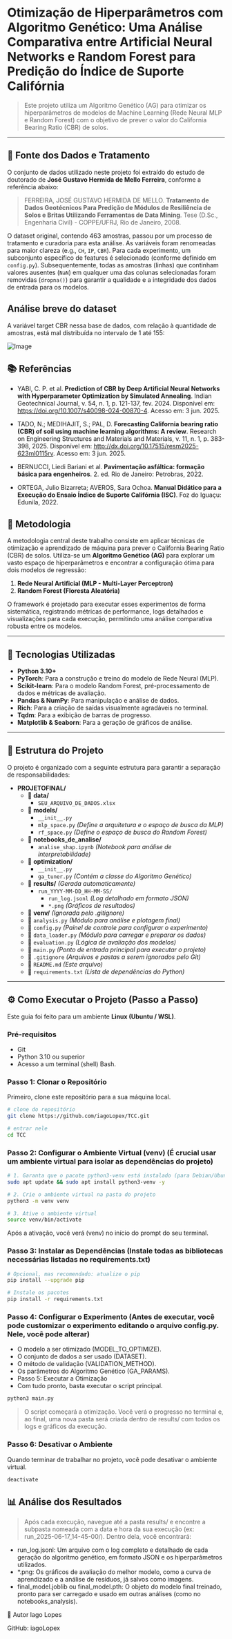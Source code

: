 # Otimização de Hiperparâmetros com Algoritmo Genético: Uma Análise Comparativa entre Artificial Neural Networks e Random Forest para Predição do Índice de Suporte Califórnia

> Este projeto utiliza um Algoritmo Genético (AG) para otimizar os hiperparâmetros de modelos de Machine Learning (Rede Neural MLP e Random Forest) com o objetivo de prever o valor do California Bearing Ratio (CBR) de solos.

---

## 📖 Fonte dos Dados e Tratamento

O conjunto de dados utilizado neste projeto foi extraído do estudo de doutorado de **José Gustavo Hermida de Mello Ferreira**, conforme a referência abaixo:

> FERREIRA, JOSÉ GUSTAVO HERMIDA DE MELLO. **Tratamento de Dados Geotécnicos Para Predição de Módulos de Resiliência de Solos e Britas Utilizando Ferramentas de Data Mining**. Tese (D.Sc., Engenharia Civil) - COPPE/UFRJ, Rio de Janeiro, 2008.

O dataset original, contendo 463 amostras, passou por um processo de tratamento e curadoria para esta análise. As variáveis foram renomeadas para maior clareza (e.g., `CH`, `IP`, `CBR`). Para cada experimento, um subconjunto específico de features é selecionado (conforme definido em `config.py`). Subsequentemente, todas as amostras (linhas) que continham valores ausentes (`NaN`) em qualquer uma das colunas selecionadas foram removidas (`dropna()`) para garantir a qualidade e a integridade dos dados de entrada para os modelos.

## Análise breve do dataset

A variável target CBR nessa base de dados, com relação à quantidade de amostras, está mal distribuída no intervalo de 1 até 155:

![Image](https://github.com/user-attachments/assets/522970d4-d667-46ae-ab90-552a991eaba4)


## 📚 Referências
* YABI, C. P. et al. **Prediction of CBR by Deep Artificial Neural Networks with Hyperparameter Optimization by Simulated Annealing**. Indian Geotechnical Journal, v. 54, n. 1, p. 121-137, fev. 2024. Disponível em: <https://doi.org/10.1007/s40098-024-00870-4>. Acesso em: 3 jun. 2025.

* TADO, N.; MEDIHAJIT, S.; PAL, D. **Forecasting California bearing ratio (CBR) of soil using machine learning algorithms: A review**. Research on Engineering Structures and Materials and Materials, v. 11, n. 1, p. 383-398, 2025. Disponível em: <http://dx.doi.org/10.17515/resm2025-623ml0115rv>. Acesso em: 3 jun. 2025.

* BERNUCCI, Liedi Bariani et al. **Pavimentação asfáltica: formação básica para engenheiros**. 2. ed. Rio de Janeiro: Petrobras, 2022.

* ORTEGA, Julio Bizarreta; AVEROS, Sara Ochoa. **Manual Didático para a Execução do Ensaio Índice de Suporte Califórnia (ISC)**. Foz do Iguaçu: Edunila, 2022.

## 🔬 Metodologia

A metodologia central deste trabalho consiste em aplicar técnicas de otimização e aprendizado de máquina para prever o California Bearing Ratio (CBR) de solos. Utiliza-se um **Algoritmo Genético (AG)** para explorar um vasto espaço de hiperparâmetros e encontrar a configuração ótima para dois modelos de regressão:

1.  **Rede Neural Artificial (MLP - Multi-Layer Perceptron)**
2.  **Random Forest (Floresta Aleatória)**

O framework é projetado para executar esses experimentos de forma sistemática, registrando métricas de performance, logs detalhados e visualizações para cada execução, permitindo uma análise comparativa robusta entre os modelos.

---

## 🚀 Tecnologias Utilizadas

* **Python 3.10+**
* **PyTorch**: Para a construção e treino do modelo de Rede Neural (MLP).
* **Scikit-learn**: Para o modelo Random Forest, pré-processamento de dados e métricas de avaliação.
* **Pandas & NumPy**: Para manipulação e análise de dados.
* **Rich**: Para a criação de saídas visualmente agradáveis no terminal.
* **Tqdm**: Para a exibição de barras de progresso.
* **Matplotlib & Seaborn**: Para a geração de gráficos de análise.

---

## 📂 Estrutura do Projeto

O projeto é organizado com a seguinte estrutura para garantir a separação de responsabilidades:

- **PROJETOFINAL/**
  - 📂 **data/**
    - `SEU_ARQUIVO_DE_DADOS.xlsx`
  - 📂 **models/**
    - `__init__.py`
    - `mlp_space.py` _(Define a arquitetura e o espaço de busca da MLP)_
    - `rf_space.py` _(Define o espaço de busca do Random Forest)_
  - 📂 **notebooks_de_analise/**
    - `analise_shap.ipynb` _(Notebook para análise de interpretabilidade)_
  - 📂 **optimization/**
    - `__init__.py`
    - `ga_tuner.py` _(Contém a classe do Algoritmo Genético)_
  - 📂 **results/** _(Gerada automaticamente)_
    - `run_YYYY-MM-DD_HH-MM-SS/`
      - `run_log.jsonl` _(Log detalhado em formato JSON)_
      - `*.png` _(Gráficos de resultados)_
  - 📂 **venv/** _(Ignorada pelo .gitignore)_
  - 📄 `analysis.py` _(Módulo para análise e plotagem final)_
  - 📄 `config.py` _(Painel de controle para configurar o experimento)_
  - 📄 `data_loader.py` _(Módulo para carregar e preparar os dados)_
  - 📄 `evaluation.py` _(Lógica de avaliação dos modelos)_
  - 📄 `main.py` _(Ponto de entrada principal para executar o projeto)_
  - 📄 `.gitignore` _(Arquivos e pastas a serem ignorados pelo Git)_
  - 📄 `README.md` _(Este arquivo)_
  - 📄 `requirements.txt` _(Lista de dependências do Python)_

---

## ⚙️ Como Executar o Projeto (Passo a Passo)

Este guia foi feito para um ambiente **Linux (Ubuntu / WSL)**.

### Pré-requisitos
* Git
* Python 3.10 ou superior
* Acesso a um terminal (shell) Bash.

### Passo 1: Clonar o Repositório
Primeiro, clone este repositório para a sua máquina local.

```bash
# clone do repositório
git clone https://github.com/iagoLopex/TCC.git

# entrar nele
cd TCC
```

### Passo 2: Configurar o Ambiente Virtual (venv) (É crucial usar um ambiente virtual para isolar as dependências do projeto)


```bash
# 1. Garanta que o pacote python3-venv está instalado (para Debian/Ubuntu)
sudo apt update && sudo apt install python3-venv -y

# 2. Crie o ambiente virtual na pasta do projeto
python3 -m venv venv

# 3. Ative o ambiente virtual
source venv/bin/activate
```
Após a ativação, você verá (venv) no início do prompt do seu terminal.

### Passo 3: Instalar as Dependências (Instale todas as bibliotecas necessárias listadas no requirements.txt)

```bash
# Opcional, mas recomendado: atualize o pip
pip install --upgrade pip

# Instale os pacotes
pip install -r requirements.txt
```

### Passo 4: Configurar o Experimento (Antes de executar, você pode customizar o experimento editando o arquivo config.py. Nele, você pode alterar)

 - O modelo a ser otimizado (MODEL_TO_OPTIMIZE).
 - O conjunto de dados a ser usado (DATASET).
 - O método de validação (VALIDATION_METHOD).
 - Os parâmetros do Algoritmo Genético (GA_PARAMS).
 - Passo 5: Executar a Otimização
 - Com tudo pronto, basta executar o script principal.

```bash
python3 main.py
```

>O script começará a otimização. Você verá o progresso no terminal e, ao final, uma nova pasta será criada dentro de results/ com todos os logs e gráficos da execução.

### Passo 6: Desativar o Ambiente
Quando terminar de trabalhar no projeto, você pode desativar o ambiente virtual.

```bash
deactivate
```

## 📊 Análise dos Resultados

>Após cada execução, navegue até a pasta results/ e encontre a subpasta nomeada com a data e hora da sua execução (ex: run_2025-06-17_14-45-00/). Dentro dela, você encontrará:

- run_log.jsonl: Um arquivo com o log completo e detalhado de cada geração do algoritmo genético, em formato JSON e os hiperparâmetros utilizados.
- *.png: Os gráficos de avaliação do melhor modelo, como a curva de aprendizado e a análise de resíduos, já salvos como imagens.
- final_model.joblib ou final_model.pth: O objeto do modelo final treinado, pronto para ser carregado e usado em outras análises (como no notebooks_analysis).

👤 Autor
Iago Lopes

GitHub: iagoLopex
<!-- end list -->